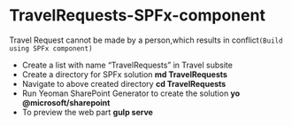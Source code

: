 # TravelRequests-SPFx-component
Travel Request cannot be made by a person,which results in conflict`(Build using SPFx component)`

- Create a list with name “TravelRequests” in Travel subsite
- Create a directory for SPFx solution
         **md TravelRequests** 
- Navigate to above created directory
         **cd TravelRequests**
- Run Yeoman SharePoint Generator to create the solution
         **yo @microsoft/sharepoint**
- To preview the web part
         **gulp serve**
